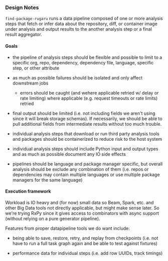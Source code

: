 ### Design Notes

`find-package-rugaru` runs a data pipeline composed of one or more
analysis steps that fetch or infer data about the repository, diff, or
container image under analysis and output results to the another
analysis step or a final result aggregator.

#### Goals

* the pipeline of analysis steps should be flexible and possible to
  limit to a specific org, repo, dependency, dependency file,
  language, specific step, or other attribute

* as much as possible failures should be isolated and only affect
  downstream jobs
  * errors should be caught (and wehere applicable retried w/ delay or
    rate limiting) where applicable (e.g. request timeouts or rate
    limits) retried

* final output should be limited (i.e. not including fields we aren't
  using since it will break storage schemas). If necessarily, we
  should be able to pull additional fields from intermediate results
  without too much trouble.

* individual analysis steps that download or run third party analysis
  tools and packages should be containerized to reduce risk to the
  host system

* individual analysis steps should include Python input and output
  types and as much as possible document any IO side effects

* pipelines should be language and package manager specific, but
  overall analysis should be exclude any combination of them
  (i.e. repos or dependencies may contain multiple languages or use
  multiple package managers for the same language)

#### Execution framework

Workload is IO heavy and (for now) small data so Beam, Spark, etc. and
other Big Data tools not directly applicable, but might make sense
later. So we're trying RxPy since it gives access to combinators with
async support (without relying on a pure generator pipeline).

Features from proper datapipeline tools we do want include:

* being able to save, restore, retry, and replay from checkpoints
  (i.e. not have to run a full task graph again and be able to test
  against fixtures)

* performance data for individual steps (i.e. add row UUIDs, track
  timings)
